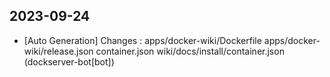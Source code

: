 
## 2023-09-24
 * [Auto Generation] Changes : apps/docker-wiki/Dockerfile apps/docker-wiki/release.json container.json wiki/docs/install/container.json (dockserver-bot[bot])
